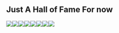 ## Just A Hall of Fame For now

[![](https://sourcerer.io/fame/Sweeto143/SuperiorOS/android_v/images/0)](https://sourcerer.io/fame/Sweeto143/SuperiorOS/android_v/links/0)[![](https://sourcerer.io/fame/Sweeto143/SuperiorOS/android_v/images/1)](https://sourcerer.io/fame/Sweeto143/SuperiorOS/android_v/links/1)[![](https://sourcerer.io/fame/Sweeto143/SuperiorOS/android_v/images/2)](https://sourcerer.io/fame/Sweeto143/SuperiorOS/android_v/links/2)[![](https://sourcerer.io/fame/Sweeto143/SuperiorOS/android_v/images/3)](https://sourcerer.io/fame/Sweeto143/SuperiorOS/android_v/links/3)[![](https://sourcerer.io/fame/Sweeto143/SuperiorOS/android_v/images/4)](https://sourcerer.io/fame/Sweeto143/SuperiorOS/android_v/links/4)[![](https://sourcerer.io/fame/Sweeto143/SuperiorOS/android_v/images/5)](https://sourcerer.io/fame/Sweeto143/SuperiorOS/android_v/links/5)[![](https://sourcerer.io/fame/Sweeto143/SuperiorOS/android_v/images/6)](https://sourcerer.io/fame/Sweeto143/SuperiorOS/android_v/links/6)[![](https://sourcerer.io/fame/Sweeto143/SuperiorOS/android_v/images/7)](https://sourcerer.io/fame/Sweeto143/SuperiorOS/android_v/links/7)
